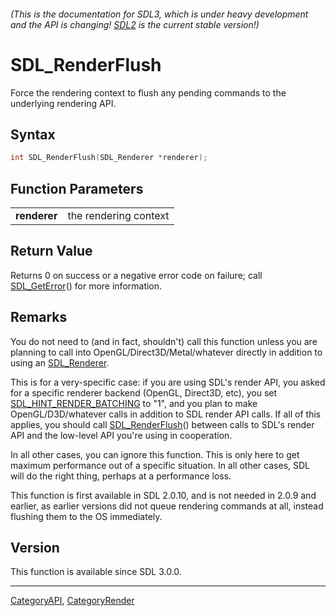 ###### (This is the documentation for SDL3, which is under heavy development and the API is changing! [SDL2](https://wiki.libsdl.org/SDL2/) is the current stable version!)
# SDL_RenderFlush

Force the rendering context to flush any pending commands to the underlying rendering API.

## Syntax

```c
int SDL_RenderFlush(SDL_Renderer *renderer);

```

## Function Parameters

|                  |                       |
| ---------------- | --------------------- |
| **renderer**     | the rendering context |

## Return Value

Returns 0 on success or a negative error code on failure; call
[SDL_GetError](SDL_GetError)() for more information.

## Remarks

You do not need to (and in fact, shouldn't) call this function unless you
are planning to call into OpenGL/Direct3D/Metal/whatever directly in
addition to using an [SDL_Renderer](SDL_Renderer).

This is for a very-specific case: if you are using SDL's render API, you
asked for a specific renderer backend (OpenGL, Direct3D, etc), you set
[SDL_HINT_RENDER_BATCHING](SDL_HINT_RENDER_BATCHING) to "1", and you plan
to make OpenGL/D3D/whatever calls in addition to SDL render API calls. If
all of this applies, you should call [SDL_RenderFlush](SDL_RenderFlush)()
between calls to SDL's render API and the low-level API you're using in
cooperation.

In all other cases, you can ignore this function. This is only here to get
maximum performance out of a specific situation. In all other cases, SDL
will do the right thing, perhaps at a performance loss.

This function is first available in SDL 2.0.10, and is not needed in 2.0.9
and earlier, as earlier versions did not queue rendering commands at all,
instead flushing them to the OS immediately.

## Version

This function is available since SDL 3.0.0.

----
[CategoryAPI](CategoryAPI), [CategoryRender](CategoryRender)


